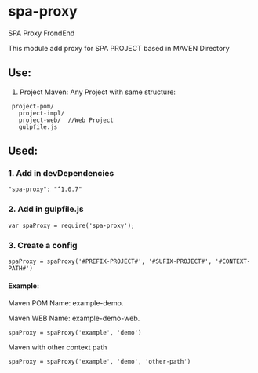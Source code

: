 # spa-proxy
SPA Proxy FrondEnd

This module add proxy for SPA PROJECT based in MAVEN Directory

## Use:

1. Project Maven: Any Project with same structure:
```
 project-pom/
   project-impl/
   project-web/  //Web Project
   gulpfile.js
```


## Used:

### 1. Add in devDependencies
```
"spa-proxy": "^1.0.7"
```
### 2. Add in gulpfile.js
```
var spaProxy = require('spa-proxy');
```
### 3. Create a config 
```
spaProxy = spaProxy('#PREFIX-PROJECT#', '#SUFIX-PROJECT#', '#CONTEXT-PATH#')  
```
#### Example: 
Maven POM Name: example-demo.

Maven WEB Name: example-demo-web.
```
spaProxy = spaProxy('example', 'demo')
```
Maven with other context path
```
spaProxy = spaProxy('example', 'demo', 'other-path')
```


